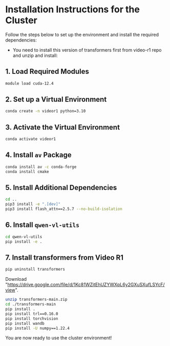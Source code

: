 # Installation Instructions for the Cluster

Follow the steps below to set up the environment and install the required dependencies:

- You need to install this version of transformers first from video-r1 repo and unzip and install: 

## 1. Load Required Modules
```bash
module load cuda-12.4 
```

## 2. Set up a Virtual Environment
```bash
conda create -n videor1 python=3.10
```



## 3. Activate the Virtual Environment
```bash
conda activate videor1
```

## 4. Install `av` Package
```bash
conda install av -c conda-forge
conda install cmake
```
## 5. Install Additional Dependencies
```bash
cd ..
pip3 install -e ".[dev]"
pip3 install flash_attn==2.5.7 --no-build-isolation
```

## 6. Install `qwen-vl-utils`
```bash
cd qwen-vl-utils
pip install -e .
```

## 7. Install transformers from Video R1
```bash
pip uninstall transformers
```

Download "https://drive.google.com/file/d/1Kc81WZitEhUZYWXpL6y2GXuSXufLSYcF/view".
```bash
unzip transformers-main.zip
cd ./transformers-main
pip install .
pip install trl==0.16.0
pip install torchvision
pip install wandb
pip install -U numpy==1.22.4

```
You are now ready to use the cluster environment!  